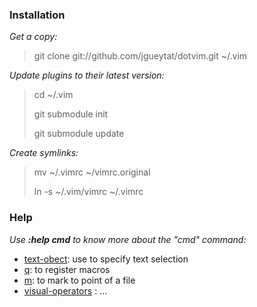 ### Installation

*Get a copy:*

> git clone git://github.com/jgueytat/dotvim.git ~/.vim

*Update plugins to their latest version:*

> cd ~/.vim
>
> git submodule init
>
> git submodule update

*Create symlinks:*

> mv ~/.vimrc ~/vimrc.original
>
> ln -s ~/.vim/vimrc ~/.vimrc

### Help

*Use **:help cmd** to know more about the "cmd" command:*

- [text-obect](http://vimdoc.sourceforge.net/htmldoc/motion.html#text-objects): use to specify text selection
- [q](http://vimdoc.sourceforge.net/htmldoc/repeat.html#complex-repeat): to register macros
- [m](http://vimdoc.sourceforge.net/htmldoc/motion.html#mark): to mark to point of a file
- [visual-operators](http://vimdoc.sourceforge.net/htmldoc/visual.html#visual-operators) : ...

